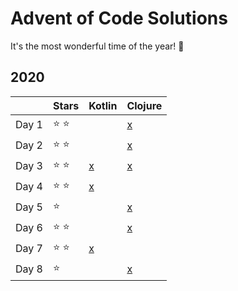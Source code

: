 # Advent of Code Solutions

It's the most wonderful time of the year! :christmas_tree:

## 2020
|       |     Stars     | Kotlin                                                                                                   | Clojure                                                                              |
|-------|---------------|----------------------------------------------------------------------------------------------------------|--------------------------------------------------------------------------------------|
| Day 1 | :star: :star: |                                                                                                          | [x](https://github.com/deen13/advent-of-code/blob/master/2020/clj/src/clj/day01.clj) |
| Day 2 | :star: :star: |                                                                                                          | [x](https://github.com/deen13/advent-of-code/blob/master/2020/clj/src/clj/day02.clj) |
| Day 3 | :star: :star: | [x](https://github.com/deen13/advent-of-code/blob/master/2020/kotlin/src/main/kotlin/de/aoc/Day03.kts)   | [x](https://github.com/deen13/advent-of-code/blob/master/2020/clj/src/clj/day03.clj) |
| Day 4 | :star: :star: | [x](https://github.com/deen13/advent-of-code/blob/master/2020/kotlin/src/main/kotlin/de/aoc/Day04.kts)   |                                                                                      |
| Day 5 | :star:        |                                                                                                          | [x](https://github.com/deen13/advent-of-code/blob/master/2020/clj/src/clj/day05.clj) |
| Day 6 | :star: :star: |                                                                                                          | [x](https://github.com/deen13/advent-of-code/blob/master/2020/clj/src/clj/day06.clj) |
| Day 7 | :star: :star: | [x](https://github.com/deen13/advent-of-code/blob/master/2020/kotlin/src/main/kotlin/de/aoc/Day07.kts)   |                                                                                      |
| Day 8 | :star:        |                                                                                                          | [x](https://github.com/deen13/advent-of-code/blob/master/2020/clj/src/clj/day08.clj) |
